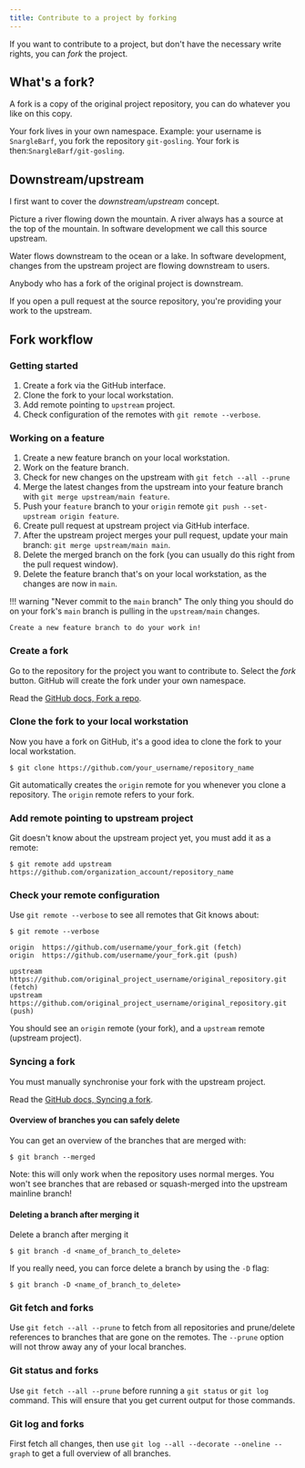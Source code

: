 ```yaml
---
title: Contribute to a project by forking
---
```


If you want to contribute to a project, but don't have the necessary write rights, you can _fork_ the project.

## What's a fork?

A fork is a copy of the original project repository, you can do whatever you like on this copy.

Your fork lives in your own namespace.
Example: your username is `SnargleBarf`, you fork the repository `git-gosling`.
Your fork is then:`SnargleBarf/git-gosling`.

## Downstream/upstream

I first want to cover the _downstream/upstream_ concept.

Picture a river flowing down the mountain.
A river always has a source at the top of the mountain.
In software development we call this source upstream.

Water flows downstream to the ocean or a lake.
In software development, changes from the upstream project are flowing downstream to users.

Anybody who has a fork of the original project is downstream.

If you open a pull request at the source repository, you're providing your work to the upstream.

## Fork workflow

### Getting started

1. Create a fork via the GitHub interface.
1. Clone the fork to your local workstation.
1. Add remote pointing to `upstream` project.
1. Check configuration of the remotes with `git remote --verbose`.

### Working on a feature

1. Create a new feature branch on your local workstation.
1. Work on the feature branch.
1. Check for new changes on the upstream with `git fetch --all --prune`
1. Merge the latest changes from the upstream into your feature branch with `git merge upstream/main feature`.
1. Push your `feature` branch to your `origin` remote `git push --set-upstream origin feature`.
1. Create pull request at upstream project via GitHub interface.
1. After the upstream project merges your pull request, update your main branch: `git merge upstream/main main`.
1. Delete the merged branch on the fork (you can usually do this right from the pull request window).
1. Delete the feature branch that's on your local workstation, as the changes are now in `main`.

<!-- prettier-ignore -->
!!! warning "Never commit to the `main` branch"
    The only thing you should do on your fork's `main` branch is pulling in the `upstream/main` changes.

    Create a new feature branch to do your work in!

### Create a fork

Go to the repository for the project you want to contribute to.
Select the _fork_ button.
GitHub will create the fork under your own namespace.

Read the [GitHub docs, Fork a repo](https://docs.github.com/en/github/getting-started-with-github/quickstart/fork-a-repo).

### Clone the fork to your local workstation

Now you have a fork on GitHub, it's a good idea to clone the fork to your local workstation.

```git
$ git clone https://github.com/your_username/repository_name
```

Git automatically creates the `origin` remote for you whenever you clone a repository.
The `origin` remote refers to your fork.

### Add remote pointing to upstream project

Git doesn't know about the upstream project yet, you must add it as a remote:

```git
$ git remote add upstream https://github.com/organization_account/repository_name
```

### Check your remote configuration

Use `git remote --verbose` to see all remotes that Git knows about:

```git
$ git remote --verbose

origin	https://github.com/username/your_fork.git (fetch)
origin	https://github.com/username/your_fork.git (push)

upstream https://github.com/original_project_username/original_repository.git (fetch)
upstream https://github.com/original_project_username/original_repository.git (push)
```

You should see an `origin` remote (your fork), and a `upstream` remote (upstream project).

### Syncing a fork

You must manually synchronise your fork with the upstream project.

Read the [GitHub docs, Syncing a fork](https://docs.github.com/en/github/collaborating-with-pull-requests/working-with-forks/syncing-a-fork).

#### Overview of branches you can safely delete

You can get an overview of the branches that are merged with:

```git
$ git branch --merged
```

Note: this will only work when the repository uses normal merges.
You won't see branches that are rebased or squash-merged into the upstream mainline branch!

#### Deleting a branch after merging it

Delete a branch after merging it

```git
$ git branch -d <name_of_branch_to_delete>
```

If you really need, you can force delete a branch by using the `-D` flag:

```git
$ git branch -D <name_of_branch_to_delete>
```

### Git fetch and forks

Use `git fetch --all --prune` to fetch from all repositories and prune/delete references to branches that are gone on the remotes.
The `--prune` option will not throw away any of your local branches.

### Git status and forks

Use `git fetch --all --prune` before running a `git status` or `git log` command.
This will ensure that you get current output for those commands.

### Git log and forks

First fetch all changes, then use `git log --all --decorate --oneline --graph` to get a full overview of all branches.
